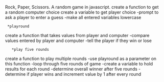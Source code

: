 Rock, Paper, Scissors.
A random game in javascript.
create a function to get a random computer choice
create a variable to get player choice
   -prompt to ask a player to enter a guess
   -make all entered variables lowercase

     *playround
create a function  that takes values from player and computer
    -compare values entered by player and computer 
    -tell the player if they win or lose
   
       *play five rounds
create a function to play multiple rounds
     -use playround as a parameter on this function
     -loop through five rounds of game
     -create a variable to hold results for each round
     -determine overall winner after five rounds
     -determine if player wins and increment value by 1 after every round

    

